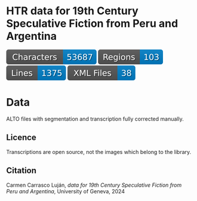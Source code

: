 # HTR data for 19th Century Speculative Fiction from Peru and Argentina

![characters badge](badges/characters.svg) ![regions badge](badges/regions.svg) ![lines badge](badges/lines.svg) ![files badge](badges/files.svg)

# Data

ALTO files with segmentation and transcription fully corrected manually.

## Licence

Transcriptions are open source, not the images which belong to the library.

## Citation

Carmen Carrasco Luján, _data for 19th Century Speculative Fiction from Peru and Argentina_, University of Geneva, 2024


